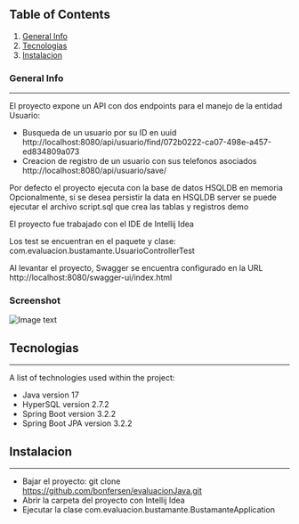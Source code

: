 ## Table of Contents
1. [General Info](#general-info)
2. [Tecnologias](#tecnologias)
3. [Instalacion](#instalacion)
### General Info
***
El proyecto expone un API con dos endpoints para el manejo de la entidad Usuario:
  * Busqueda de un usuario por su ID en uuid http://localhost:8080/api/usuario/find/072b0222-ca07-498e-a457-ed834809a073
  * Creacion de registro de un usuario con sus telefonos asociados http://localhost:8080/api/usuario/save/

Por defecto el proyecto ejecuta con la base de datos HSQLDB en memoria
Opcionalmente, si se desea persistir la data en HSQLDB server se puede ejecutar el archivo script.sql que crea las tablas y registros demo

El proyecto fue trabajado con el IDE de Intellij Idea

Los test se encuentran en el paquete y clase: com.evaluacion.bustamante.UsuarioControllerTest

Al levantar el proyecto, Swagger se encuentra configurado en la URL http://localhost:8080/swagger-ui/index.html
### Screenshot
![Image text](https://www.united-internet.de/fileadmin/user_upload/Brands/Downloads/Logo_IONOS_by.jpg)
## Tecnologias
***
A list of technologies used within the project:
* Java version 17 
* HyperSQL version 2.7.2
* Spring Boot version 3.2.2
* Spring Boot JPA version 3.2.2
## Instalacion
***
* Bajar el proyecto: git clone https://github.com/bonfersen/evaluacionJava.git
* Abrir la carpeta del proyecto con Intellij Idea
* Ejecutar la clase com.evaluacion.bustamante.BustamanteApplication
```

